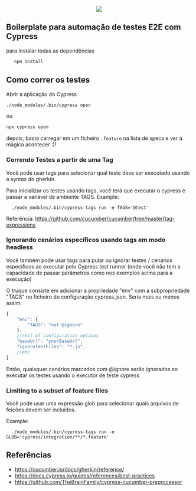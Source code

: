 <p align="center">
  <img src="https://cloud.githubusercontent.com/assets/1268976/20607953/d7ae489c-b24a-11e6-9cc4-91c6c74c5e88.png"/>
</p>

## Boilerplate para automação de testes E2E com Cypress

para instalar todas as dependências
````bash
   npm install
````

## Como correr os testes

Abrir a aplicação do Cypress 
```bash
./node_modules/.bin/cypress open
```
 ou 
 
```bash
npx cypress open
```

depois, basta carregar em um  ficheiro `.feature` na lista de specs e ver a mágica acontecer :)!

### Correndo Testes a partir de uma Tag

Você pode usar tags para selecionar qual teste deve ser executado usando a syntax do gherkin.

Para inicializar os testes usando tags, você terá que executar o cypress e passar a variável de ambiente TAGS.
Example:

```shell
  ./node_modules/.bin/cypress-tags run -e TAGS='@test'
```

Referência: https://github.com/cucumber/cucumber/tree/master/tag-expressions


### Ignorando cenários específicos usando tags em modo headless

Você também pode usar tags para pular ou ignorar testes / cenários específicos ao executar pelo Cypress test runner (onde você não tem a capacidade de passar parâmetros como nos exemplos acima para a execução)

O truque consiste em adicionar a propriedade "env" com a subpropriedade "TAGS" no ficheiro de configuração cypress.json. Seria mais ou menos assim:
```javascript
{
    "env": {
        "TAGS": "not @ignore"
    },
    //rest of configuration options
    "baseUrl": "yourBaseUrl",
    "ignoreTestFiles": "*.js",
    //etc
}
```

Então, quaisquer cenários marcados com @ignore serão ignorados ao executar os testes usando o executor de teste cypress

### Limiting to a subset of feature files

Você pode usar uma expressão glob para selecionar quais arquivos de feições devem ser incluídos.

Example:

```shell
  ./node_modules/.bin/cypress-tags run -e GLOB='cypress/integration/**/*.feature'
```


## Referências
* https://cucumber.io/docs/gherkin/reference/
* https://docs.cypress.io/guides/references/best-practices
* https://github.com/TheBrainFamily/cypress-cucumber-preprocessor
